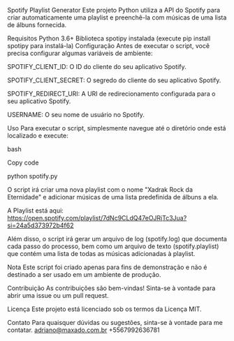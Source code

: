 
Spotify Playlist Generator
Este projeto Python utiliza a API do Spotify para criar automaticamente uma playlist e preenchê-la com músicas de uma lista de álbuns fornecida.


Requisitos
Python 3.6+
Biblioteca spotipy instalada (execute pip install spotipy para instalá-la)
Configuração
Antes de executar o script, você precisa configurar algumas variáveis de ambiente:

SPOTIFY_CLIENT_ID: O ID do cliente do seu aplicativo Spotify.

SPOTIFY_CLIENT_SECRET: O segredo do cliente do seu aplicativo Spotify.

SPOTIFY_REDIRECT_URI: A URI de redirecionamento configurada para o seu aplicativo Spotify.

USERNAME: O seu nome de usuário no Spotify.

Uso
Para executar o script, simplesmente navegue até o diretório onde está localizado e execute:

bash

Copy code

python spotify.py

O script irá criar uma nova playlist com o nome "Xadrak Rock da Eternidade" e adicionar músicas de uma lista predefinida de álbuns a ela.

A Playlist está aqui: https://open.spotify.com/playlist/7dNc9CLdQ47eOJRjTc3Jua?si=24a5d373972b4f62

Além disso, o script irá gerar um arquivo de log (spotify.log) que documenta cada passo do processo, bem como um arquivo de texto (spotify.playlist) que contém uma lista de todas as músicas adicionadas à playlist.

Nota
Este script foi criado apenas para fins de demonstração e não é destinado a ser usado em um ambiente de produção.

Contribuição
As contribuições são bem-vindas! Sinta-se à vontade para abrir uma issue ou um pull request.

Licença
Este projeto está licenciado sob os termos da Licença MIT.

Contato
Para quaisquer dúvidas ou sugestões, sinta-se à vontade para me contatar.
adriano@maxado.com.br
+5567992636781
